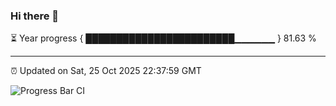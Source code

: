 ### Hi there 👋

⏳ Year progress { ████████████████████████▁▁▁▁▁▁ } 81.63 %

---

⏰ Updated on Sat, 25 Oct 2025 22:37:59 GMT

![Progress Bar CI](https://github.com/IshwaranRudhara/GIT-ACTION/workflows/Progress%20Bar%20CI/badge.svg)
